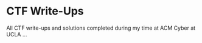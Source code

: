 # CTF Write-Ups 

All CTF write-ups and solutions completed during my time at ACM Cyber at UCLA ...
